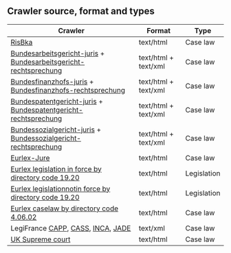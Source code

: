 ## Crawler source, format and types

| **Crawler** | **Format** | **Type** |
| --- | --- | --- |
| [RisBka](https://www.ris.bka.gv.at/) | text/html | Case law |
| [Bundesarbeitsgericht](https://juris.bundesarbeitsgericht.de/cgi-bin/rechtsprechung/list.py?Gericht=bag&amp;Art=en)[-juris](https://juris.bundesarbeitsgericht.de/cgi-bin/rechtsprechung/list.py?Gericht=bag&amp;Art=en) + [Bundesarbeitsgericht-rechtsprechung](https://www.rechtsprechung-im-internet.de/jportal/portal/t/y1r/page/bsjrsprod.psml/js_peid/Suchportlet1?action=portlets.jw.MainAction&amp;eventSubmit_doNavigate=searchInSubtree&amp;p1=bag) | text/html + text/xml | Case law |
| [Bundesfinanzhofs](https://juris.bundesfinanzhof.de/cgi-bin/rechtsprechung/list.py?Gericht=bfh&amp;Art=en)[-juris](https://juris.bundesfinanzhof.de/cgi-bin/rechtsprechung/list.py?Gericht=bfh&amp;Art=en) + [Bundesfinanzhofs-rechtsprechung](https://www.rechtsprechung-im-internet.de/jportal/portal/t/y2c/page/bsjrsprod.psml/js_peid/Suchportlet1?action=portlets.jw.MainAction&amp;eventSubmit_doNavigate=searchInSubtree&amp;p1=bfh) | text/html + text/xml | Case law |
| [Bundespatentgericht](https://juris.bundespatentgericht.de/cgi-bin/rechtsprechung/list.py?Gericht=bpatg&amp;Art=en)[-juris](https://juris.bundespatentgericht.de/cgi-bin/rechtsprechung/list.py?Gericht=bpatg&amp;Art=en) + [Bundespatentgericht-rechtsprechung](https://www.rechtsprechung-im-internet.de/jportal/portal/t/y5u/page/bsjrsprod.psml/js_peid/Suchportlet1?action=portlets.jw.MainAction&amp;eventSubmit_doNavigate=searchInSubtree&amp;p1=bpatg) | text/html + text/xml | Case law |
| [Bundessozialgericht](https://juris.bundessozialgericht.de/cgi-bin/rechtsprechung/list.py?Gericht=bsg&amp;Art=en)[-juris](https://juris.bundessozialgericht.de/cgi-bin/rechtsprechung/list.py?Gericht=bsg&amp;Art=en) + [Bundessozialgericht-rechtsprechung](https://www.rechtsprechung-im-internet.de/jportal/portal/t/yj9/page/bsjrsprod.psml/js_peid/Suchportlet1?action=portlets.jw.MainAction&amp;eventSubmit_doNavigate=searchInSubtree&amp;p1=bsg) | text/html + text/xml | Case law |
| [Eurlex-Jure](https://eur-lex.europa.eu/search.html?qid=1557834089988&amp;CASE_LAW_SUMMARY=false&amp;type=advanced&amp;CASE_LAW_JURE_SUMMARY=false&amp;lang=en&amp;SUBDOM_INIT=JURE&amp;DTS_SUBDOM=JURE) | text/html | Case law |
| [Eurlex legislation in force by directory code 19.20](https://eur-lex.europa.eu/search.html?qid=1557822576221&amp;type=named&amp;CC_1_CODED=19&amp;name=browse-by:legislation-in-force&amp;CC_2_CODED=1920) | text/html | Legislation |
| [Eurlex legislation](https://eur-lex.europa.eu/search.html?qid=1557822576221&amp;type=named&amp;CC_1_CODED=19&amp;name=browse-by:legislation-not-in-force&amp;CC_2_CODED=1920)[not](https://eur-lex.europa.eu/search.html?qid=1557822576221&amp;type=named&amp;CC_1_CODED=19&amp;name=browse-by:legislation-not-in-force&amp;CC_2_CODED=1920)[in force by directory code 19.20](https://eur-lex.europa.eu/search.html?qid=1557822576221&amp;type=named&amp;CC_1_CODED=19&amp;name=browse-by:legislation-not-in-force&amp;CC_2_CODED=1920) | text/html | Legislation |
| [Eurlex caselaw by directory code 4.06.02](https://eur-lex.europa.eu/search.html?qid=1557825935236&amp;RJ_NEW_2_CODED=4.06&amp;RJ_NEW_1_CODED=4&amp;type=named&amp;RJ_NEW_3_CODED=4.06.02&amp;name=browse-by:new-case-law) | text/html | Case law |
| LegiFrance [CAPP](ftp://echanges.dila.gouv.fr/CAPP/), [CASS](ftp://echanges.dila.gouv.fr/CASS/), [INCA](ftp://echanges.dila.gouv.fr/INCA/), [JADE](ftp://echanges.dila.gouv.fr/JADE/) | text/xml | Case law |
| [UK Supreme court](https://www.supremecourt.uk/decided-cases/index.html) | text/html | Case law |
